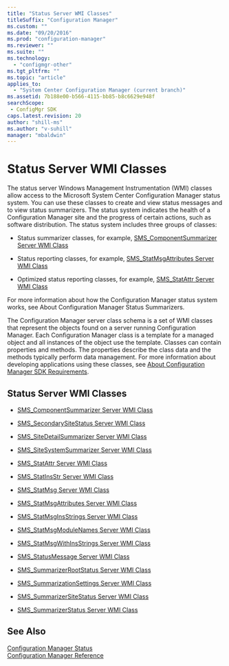 ```yaml
---
title: "Status Server WMI Classes"
titleSuffix: "Configuration Manager"
ms.custom: ""
ms.date: "09/20/2016"
ms.prod: "configuration-manager"
ms.reviewer: ""
ms.suite: ""
ms.technology:
  - "configmgr-other"
ms.tgt_pltfrm: ""
ms.topic: "article"
applies_to:
  - "System Center Configuration Manager (current branch)"
ms.assetid: 7b188e00-b566-4115-bb85-b8c6629e948fsearchScope: - ConfigMgr SDK
caps.latest.revision: 20
author: "shill-ms"
ms.author: "v-suhill"
manager: "mbaldwin"
---
```

# Status Server WMI Classes
The status server Windows Management Instrumentation (WMI) classes allow access to the Microsoft System Center Configuration Manager status system. You can use these classes to create and view status messages and to view status summarizers. The status system indicates the health of a Configuration Manager site and the progress of certain actions, such as software distribution. The status system includes three groups of classes:  

-   Status summarizer classes, for example, [SMS_ComponentSummarizer Server WMI Class](../../../../../develop/reference/core/servers/manage/sms_componentsummarizer-server-wmi-class.md)  

-   Status reporting classes, for example, [SMS_StatMsgAttributes Server WMI Class](../../../../../develop/reference/core/servers/manage/sms_statmsgattributes-server-wmi-class.md)  

-   Optimized status reporting classes, for example, [SMS_StatAttr Server WMI Class](../../../../../develop/reference/core/servers/manage/sms_statattr-server-wmi-class.md)  

 For more information about how the Configuration Manager status system works, see About Configuration Manager Status Summarizers.  

 The Configuration Manager server class schema is a set of WMI classes that represent the objects found on a server running Configuration Manager. Each Configuration Manager class is a template for a managed object and all instances of the object use the template. Classes can contain properties and methods. The properties describe the class data and the methods typically perform data management. For more information about developing applications using these classes, see [About Configuration Manager SDK Requirements](../../../../../develop/core/reqs/about-configuration-manager-sdk-requirements.md).  

## Status Server WMI Classes  

-   [SMS_ComponentSummarizer Server WMI Class](../../../../../develop/reference/core/servers/manage/sms_componentsummarizer-server-wmi-class.md)  

-   [SMS_SecondarySiteStatus Server WMI Class](../../../../../develop/reference/core/servers/manage/sms_secondarysitestatus-server-wmi-class.md)  

-   [SMS_SiteDetailSummarizer Server WMI Class](../../../../../develop/reference/core/servers/manage/sms_sitedetailsummarizer-server-wmi-class.md)  

-   [SMS_SiteSystemSummarizer Server WMI Class](../../../../../develop/reference/core/servers/manage/sms_sitesystemsummarizer-server-wmi-class.md)  

-   [SMS_StatAttr Server WMI Class](../../../../../develop/reference/core/servers/manage/sms_statattr-server-wmi-class.md)  

-   [SMS_StatInsStr Server WMI Class](../../../../../develop/reference/core/servers/manage/sms_statinsstr-server-wmi-class.md)  

-   [SMS_StatMsg Server WMI Class](../../../../../develop/reference/core/servers/manage/sms_statmsg-server-wmi-class.md)  

-   [SMS_StatMsgAttributes Server WMI Class](../../../../../develop/reference/core/servers/manage/sms_statmsgattributes-server-wmi-class.md)  

-   [SMS_StatMsgInsStrings Server WMI Class](../../../../../develop/reference/core/servers/manage/sms_statmsginsstrings-server-wmi-class.md)  

-   [SMS_StatMsgModuleNames Server WMI Class](../../../../../develop/reference/core/servers/manage/sms_statmsgmodulenames-server-wmi-class.md)  

-   [SMS_StatMsgWithInsStrings Server WMI Class](../../../../../develop/reference/core/servers/manage/sms_statmsgwithinsstrings-server-wmi-class.md)  

-   [SMS_StatusMessage Server WMI Class](../../../../../develop/reference/core/servers/manage/sms_statusmessage-server-wmi-class.md)  

-   [SMS_SummarizerRootStatus Server WMI Class](../../../../../develop/reference/core/servers/manage/sms_summarizerrootstatus-server-wmi-class.md)  

-   [SMS_SummarizationSettings Server WMI Class](../../../../../develop/reference/core/servers/manage/sms_summarizationsettings-server-wmi-class.md)  

-   [SMS_SummarizerSiteStatus Server WMI Class](../../../../../develop/reference/core/servers/manage/sms_summarizersitestatus-server-wmi-class.md)  

-   [SMS_SummarizerStatus Server WMI Class](../../../../../develop/reference/core/servers/manage/sms_summarizerstatus-server-wmi-class.md)  

## See Also  
 [Configuration Manager Status](../../../../../develop/reference/core/servers/manage/status-classes.md)   
 [Configuration Manager Reference](../../../../../develop/reference/configuration-manager-reference.md)
